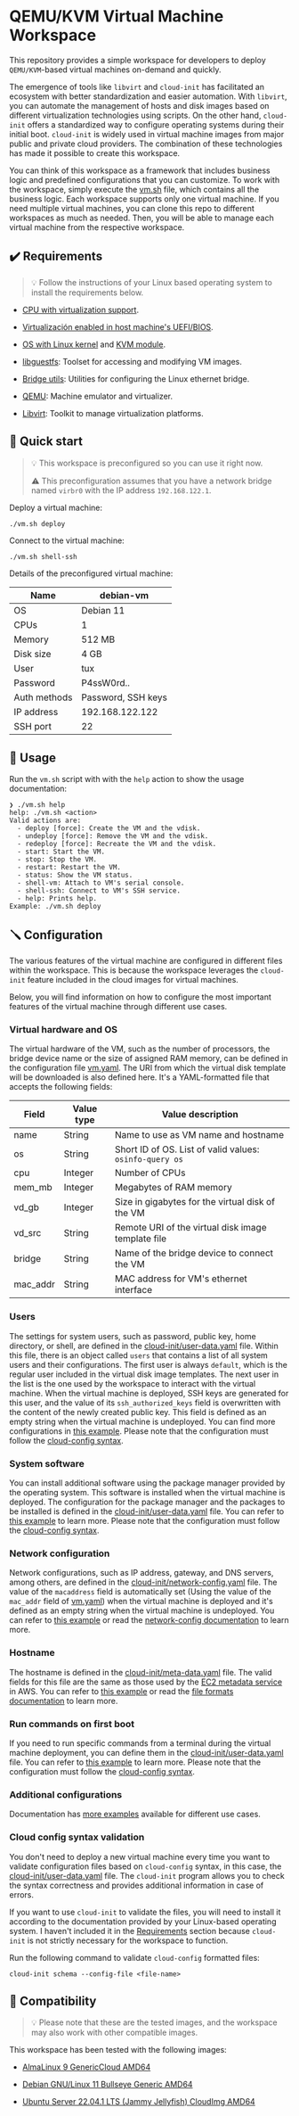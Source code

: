 # QEMU/KVM Virtual Machine Workspace

This repository provides a simple workspace for developers to deploy `QEMU/KVM`-based virtual machines on-demand and quickly.

The emergence of tools like `libvirt` and `cloud-init` has facilitated an ecosystem with better standardization and easier automation. With `libvirt`, you can automate the management of hosts and disk images based on different virtualization technologies using scripts. On the other hand, `cloud-init` offers a standardized way to configure operating systems during their initial boot. `cloud-init` is widely used in virtual machine images from major public and private cloud providers. The combination of these technologies has made it possible to create this workspace.

You can think of this workspace as a framework that includes business logic and predefined configurations that you can customize. To work with the workspace, simply execute the [vm.sh](vm.sh) file, which contains all the business logic. Each workspace supports only one virtual machine. If you need multiple virtual machines, you can clone this repo to different workspaces as much as needed. Then, you will be able to manage each virtual machine from the respective workspace.

## ✔️ Requirements

> 💡 Follow the instructions of your Linux based operating system to install the requirements below.

- [CPU with virtualization support](https://www.linux-kvm.org/page/Processor_support).

- [Virtualización enabled in host machine's UEFI/BIOS](https://bce.berkeley.edu/enabling-virtualization-in-your-pc-bios.html).

- [OS with Linux kernel](https://en.wikipedia.org/wiki/List_of_Linux_distributions) and [KVM module](https://www.linux-kvm.org/page/FAQ#What_kernel_version_does_it_work_with.3F).

- [libguestfs](https://www.libguestfs.org/): Toolset for accessing and modifying VM images.

- [Bridge utils](https://www.linuxfromscratch.org/blfs/view/cvs/basicnet/bridge-utils.html): Utilities for configuring the Linux ethernet bridge.

- [QEMU](https://www.qemu.org/): Machine emulator and virtualizer.

- [Libvirt](https://libvirt.org/): Toolkit to manage virtualization platforms.

## 🚀 Quick start

> 💡 This workspace is preconfigured so you can use it right now.
> 
> ⚠️ This preconfiguration assumes that you have a network bridge named `virbr0` with the IP address `192.168.122.1`.

Deploy a virtual machine:

```
./vm.sh deploy
```

Connect to the virtual machine:

```
./vm.sh shell-ssh
```

Details of the preconfigured virtual machine:

| Name         | debian-vm          |
| ------------ | ------------------ |
| OS           | Debian 11          |
| CPUs         | 1                  |
| Memory       | 512 MB             |
| Disk size    | 4 GB               |
| User         | tux                |
| Password     | P4ssW0rd..         |
| Auth methods | Password, SSH keys |
| IP address   | 192.168.122.122    |
| SSH port     | 22                 |

## 📖 Usage

Run the `vm.sh` script with with the `help` action to show the usage documentation:

```
❯ ./vm.sh help
help: ./vm.sh <action>
Valid actions are:
  - deploy [force]: Create the VM and the vdisk.
  - undeploy [force]: Remove the VM and the vdisk.
  - redeploy [force]: Recreate the VM and the vdisk.
  - start: Start the VM.
  - stop: Stop the VM.
  - restart: Restart the VM.
  - status: Show the VM status.
  - shell-vm: Attach to VM's serial console.
  - shell-ssh: Connect to VM's SSH service.
  - help: Prints help.
Example: ./vm.sh deploy
```

## 🪛 Configuration

The various features of the virtual machine are configured in different files within the workspace. This is because the workspace leverages the `cloud-init` feature included in the cloud images for virtual machines.

Below, you will find information on how to configure the most important features of the virtual machine through different use cases.

### Virtual hardware and OS

The virtual hardware of the VM, such as the number of processors, the bridge device name or the size of assigned RAM memory, can be defined in the configuration file [vm.yaml](vm.yaml). The URI from which the virtual disk template will be downloaded is also defined here. It's a YAML-formatted file that accepts the following fields:

| Field    | Value type | Value description                                       |
| -------- | ---------- | ------------------------------------------------------- |
| name     | String     | Name to use as VM name and hostname                     |
| os       | String     | Short ID of OS. List of valid values: `osinfo-query os` |
| cpu      | Integer    | Number of CPUs                                          |
| mem_mb   | Integer    | Megabytes of RAM memory                                 |
| vd_gb    | Integer    | Size in gigabytes for the virtual disk of the VM        |
| vd_src   | String     | Remote URI of the virtual disk image template file      |
| bridge   | String     | Name of the bridge device to connect the VM             |
| mac_addr | String     | MAC address for VM's ethernet interface                 |

### Users

The settings for system users, such as password, public key, home directory, or shell, are defined in the [cloud-init/user-data.yaml](cloud-init/user-data.yaml) file. Within this file, there is an object called `users` that contains a list of all system users and their configurations. The first user is always `default`, which is the regular user included in the virtual disk image templates. The next user in the list is the one used by the workspace to interact with the virtual machine. When the virtual machine is deployed, SSH keys are generated for this user, and the value of its `ssh_authorized_keys` field is overwritten with the content of the newly created public key. This field is defined as an empty string when the virtual machine is undeployed. You can find more configurations in [this example](https://cloudinit.readthedocs.io/en/latest/reference/examples.html#including-users-and-groups). Please note that the configuration must follow the [cloud-config syntax](https://cloudinit.readthedocs.io/en/latest/explanation/format.html#cloud-config-data).

### System software

You can install additional software using the package manager provided by the operating system. This software is installed when the virtual machine is deployed. The configuration for the package manager and the packages to be installed is defined in the [cloud-init/user-data.yaml](cloud-init/user-data.yaml) file. You can refer to [this example](https://cloudinit.readthedocs.io/en/latest/reference/examples.html#install-arbitrary-packages) to learn more. Please note that the configuration must follow the [cloud-config syntax](https://cloudinit.readthedocs.io/en/latest/explanation/format.html#cloud-config-data).

### Network configuration

Network configurations, such as IP address, gateway, and DNS servers, among others, are defined in the [cloud-init/network-config.yaml](cloud-init/network-config.yaml) file. The value of the `macaddress` field is automatically set (Using the value of the `mac_addr` field of [vm.yaml](vm.yaml)) when the virtual machine is deployed and it's defined as an empty string when the virtual machine is undeployed. You can refer to [this example](https://cloudinit.readthedocs.io/en/latest/reference/network-config-format-v2.html#examples) or read the [network-config documentation](https://cloudinit.readthedocs.io/en/latest/reference/network-config.html) to learn more.

### Hostname

The hostname is defined in the [cloud-init/meta-data.yaml](cloud-init/meta-data.yaml) file. The valid fields for this file are the same as those used by the [EC2 metadata service](https://docs.aws.amazon.com/AWSEC2/latest/UserGuide/instancedata-data-retrieval.html#instance-metadata-ex-2) in AWS. You can refer to [this example](https://cloudinit.readthedocs.io/en/latest/reference/datasources/nocloud.html#example-meta-data) or read the [file formats documentation](https://cloudinit.readthedocs.io/en/latest/reference/datasources/nocloud.html#file-formats) to learn more.

### Run commands on first boot

If you need to run specific commands from a terminal during the virtual machine deployment, you can define them in the [cloud-init/user-data.yaml](cloud-init/user-data.yaml) file. You can refer to [this example](https://cloudinit.readthedocs.io/en/latest/reference/examples.html#run-commands-on-first-boot) to learn more. Please note that the configuration must follow the [cloud-config syntax](https://cloudinit.readthedocs.io/en/latest/explanation/format.html#cloud-config-data).

### Additional configurations

Documentation has [more examples](https://cloudinit.readthedocs.io/en/latest/reference/examples.html) available for different use cases.

### Cloud config syntax validation

You don't need to deploy a new virtual machine every time you want to validate configuration files based on `cloud-config` syntax, in this case, the [cloud-init/user-data.yaml](cloud-init/user-data.yaml) file. The `cloud-init` program allows you to check the syntax correctness and provides additional information in case of errors.

If you want to use `cloud-init` to validate the files, you will need to install it according to the documentation provided by your Linux-based operating system. I haven't included it in the [Requirements](#Requirements) section because `cloud-init` is not strictly necessary for the workspace to function.

Run the following command to validate `cloud-config` formatted files:

```
cloud-init schema --config-file <file-name>
```

## 🔌 Compatibility

> 💡 Please note that these are the tested images, and the workspace may also work with other compatible images.

This workspace has been tested with the following images:

- [AlmaLinux 9 GenericCloud AMD64](https://alma.mirror.ate.info/9.1/cloud/x86_64/images/AlmaLinux-9-GenericCloud-latest.x86_64.qcow2)

- [Debian GNU/Linux 11 Bullseye Generic AMD64](https://cloud.debian.org/images/cloud/bullseye/latest/debian-11-generic-amd64.qcow2)

- [Ubuntu Server 22.04.1 LTS (Jammy Jellyfish) CloudImg AMD64](https://cloud-images.ubuntu.com/jammy/current/jammy-server-cloudimg-amd64-disk-kvm.img)
